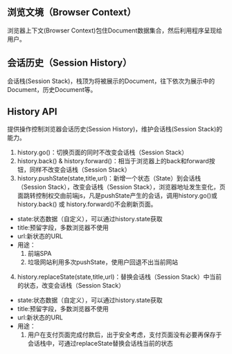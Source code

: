 ## 浏览文境（Browser Context）
浏览器上下文(Browser Context)包住Document数据集合，然后利用程序呈现给用户。

## 会话历史（Session History）
会话栈(Session Stack)，栈顶为将被展示的Document，往下依次为展示中的Document，历史Document等。

## History API
提供操作控制浏览器会话历史(Session History)，维护会话栈(Session Stack)的能力。
1. history.go()：切换页面的同时不改变会话栈（Session Stack）
2. history.back() & history.forward()：相当于浏览器上的back和forward按钮，同样不改变会话栈（Session Stack）
3. history.pushState(state,title,url)：新增一个状态（State）到会话栈（Session Stack），改变会话栈（Session Stack），浏览器地址发生变化，页面跳转控制权交由前端js，凡是pushState产生的会话，调用history.go()或history.back() 或 history.forward()不会刷新页面。
 * state:状态数据（自定义），可以通过history.state获取
 * title:预留字段，多数浏览器不使用
 * url:新状态的URL  
 * 用途：  
   1. 前端SPA
   2. 垃圾网站利用多次pushState，使用户回退不出当前网站         
4. history.replaceState(state,title,url)：替换会话栈（Session Stack）中当前的状态，改变会话栈（Session Stack）
 * state:状态数据（自定义），可以通过history.state获取
 * title:预留字段，多数浏览器不使用
 * url:新状态的URL 
 * 用途：  
   1. 用户在支付页面完成付款后，出于安全考虑，支付页面没有必要再保存于会话栈中，可通过replaceState替换会话栈当前的状态       
